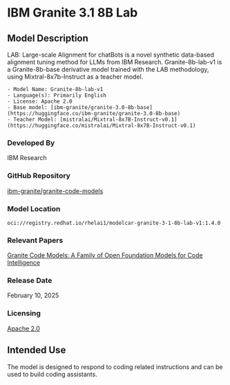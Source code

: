 # **IBM Granite 3.1 8B Lab**

## **Model Description**

LAB: Large-scale Alignment for chatBots is a novel synthetic data-based alignment tuning method for LLMs from IBM Research. Granite-8b-lab-v1 is a Granite-8b-base derivative model trained with the LAB methodology, using Mixtral-8x7b-Instruct as a teacher model.


    - Model Name: Granite-8b-lab-v1
    - Language(s): Primarily English
    - License: Apache 2.0
    - Base model: [ibm-granite/granite-3.0-8b-base](https://huggingface.co/ibm-granite/granite-3.0-8b-base)
    - Teacher Model: [mistralai/Mixtral-8x7B-Instruct-v0.1](https://huggingface.co/mistralai/Mixtral-8x7B-Instruct-v0.1)


### **Developed By**
IBM Research

### **GitHub Repository**
[ibm-granite/granite-code-models](https://github.com/ibm-granite/granite-code-models)

### **Model Location**
`oci://registry.redhat.io/rhelai1/modelcar-granite-3-1-8b-lab-v1:1.4.0`

### **Relevant Papers**
[Granite Code Models: A Family of Open Foundation Models for Code Intelligence](https://arxiv.org/abs/2405.04324)

### **Release Date**
February 10, 2025

### **Licensing**
[Apache 2.0](https://www.apache.org/licenses/LICENSE-2.0)

## **Intended Use**
<!--
Sourced from: https://huggingface.co/ibm-granite/granite-8b-code-instruct-4k#intended-use
-->
The model is designed to respond to coding related instructions and can be used to build coding assistants.